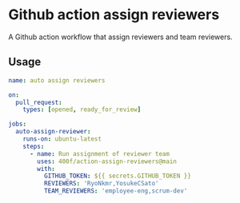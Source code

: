 # Github action assign reviewers

A Github action workflow that assign reviewers and team reviewers.

## Usage

```yml
name: auto assign reviewers

on:
  pull_request:
    types: [opened, ready_for_review]

jobs:
  auto-assign-reviewer:
    runs-on: ubuntu-latest
    steps:
      - name: Run assignment of reviewer team
        uses: 400f/action-assign-reviewers@main
        with:
          GITHUB_TOKEN: ${{ secrets.GITHUB_TOKEN }}
          REVIEWERS: 'RyoNkmr,YosukeCSato'
          TEAM_REVIEWERS: 'employee-eng,scrum-dev'
```
